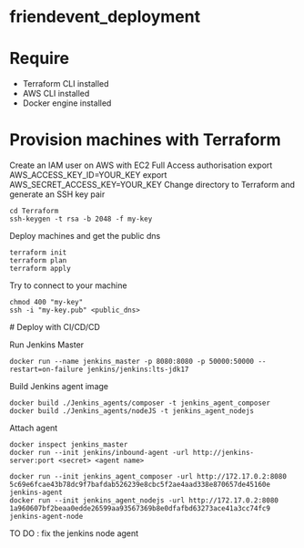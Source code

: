 # friendevent_deployment

# Require
- Terraform CLI installed
- AWS CLI installed
- Docker engine installed

# Provision machines with Terraform
Create an IAM user on AWS with EC2 Full Access authorisation
export AWS_ACCESS_KEY_ID=YOUR_KEY
export AWS_SECRET_ACCESS_KEY=YOUR_KEY
Change directory to Terraform and generate an SSH key pair
```
cd Terraform
ssh-keygen -t rsa -b 2048 -f my-key
```

Deploy machines and get the public dns
```
terraform init
terraform plan
terraform apply
```

Try to connect to your machine
```
chmod 400 "my-key"
ssh -i "my-key.pub" <public_dns>
```

# Deploy with CI/CD/CD

Run Jenkins Master
```
docker run --name jenkins_master -p 8080:8080 -p 50000:50000 --restart=on-failure jenkins/jenkins:lts-jdk17
```

Build Jenkins agent image
```
docker build ./Jenkins_agents/composer -t jenkins_agent_composer
docker build ./Jenkins_agents/nodeJS -t jenkins_agent_nodejs
```

Attach agent
```
docker inspect jenkins_master
docker run --init jenkins/inbound-agent -url http://jenkins-server:port <secret> <agent name>

docker run --init jenkins_agent_composer -url http://172.17.0.2:8080 5c69e6fcae43b78dc9f7bafdab526239e8cbc5f2ae4aad338e870657de45160e jenkins-agent
docker run --init jenkins_agent_nodejs -url http://172.17.0.2:8080 1a960607bf2beaa0edde26599aa93567369b8e0dfafbd63273ace41a3cc74fc9 jenkins-agent-node
```

TO DO : fix the jenkins node agent